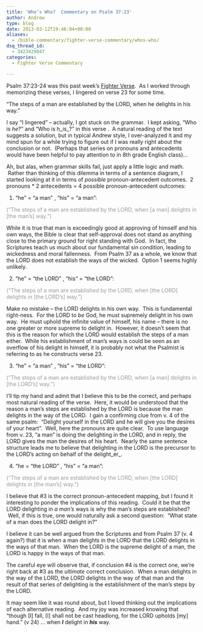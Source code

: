 ```yaml
---
title: 'Who’s Who?  Commentary on Psalm 37:23'
author: Andrew
type: blog
date: 2013-03-12T19:46:04+00:00
aliases:
  - /bible-commentary/fighter-verse-commentary/whos-who/
dsq_thread_id:
  - 3423429047
categories:
  - Fighter Verse Commentary

---
```

Psalm 37:23-24 was this past week&#8217;s <a title="Fighter Verse" href="http://fighterverses.com/the-verses/fighter-verses/" target="_blank">Fighter Verse</a>.  As I worked through memorizing these verses, I lingered on verse 23 for some time.

&#8220;The steps of a man are established by the LORD, when he delights in his way.&#8221;

I say &#8220;I lingered&#8221; &#8211; actually, I got stuck on the grammar.  I kept asking, &#8220;Who is _he_?&#8221; and &#8220;Who is h_is_?&#8221; in this verse .  A natural reading of the text suggests a solution, but in typical Andrew style, I over-analyzed it and my mind spun for a while trying to figure out if I was really right about the conclusion or not.  (Perhaps that series on pronouns and antecedents would have been helpful to pay attention to in 8th grade English class)&#8230;

Ah, but alas, when grammar skills fail, just apply a little logic and math.  Rather than thinking of this dilemma in terms of a sentence diagram, I started looking at it in terms of _possible_ pronoun-antecedent outcomes.  2 pronouns * 2 antecedents = 4 possible pronoun-antecedent outcomes:

1. &#8220;he&#8221; = &#8220;a man&#8221; , &#8220;his&#8221; = &#8220;a man&#8221;:
  
<span style="color: #999999;">(&#8220;The steps of a man are established by the LORD, when [a man] delights in [the man&#8217;s] way.&#8221;)</span>

While it is true that man is exceedingly good at approving of himself and his own ways, the Bible is clear that self-approval does not stand as anything close to the primary ground for right standing with God.  In fact, the Scriptures teach us much about our fundamental sin condition, leading to wickedness and moral fallenness.  From Psalm 37 as a whole, we know that the LORD does not establish the ways of the wicked.  Option 1 seems highly unlikely.

2. &#8220;he&#8221; = &#8220;the LORD&#8221; , &#8220;his&#8221; = &#8220;the LORD&#8221;:
  
<span style="color: #999999;">(&#8220;The steps of a man are established by the LORD, when [the LORD] delights in [the LORD&#8217;s] way.&#8221;)</span>

Make no mistake &#8211; the LORD delights in his own way.  This is fundamental right-ness.  For the LORD to _be_ God, he must supremely delight in his own way.  He must uphold the infinite value of himself, his name &#8211; there is no one greater or more supreme to delight in.  However, it doesn&#8217;t seem that this is the reason for which the LORD would establish the steps of a man either.  While his establishment of man&#8217;s ways is could be seen as an overflow of his delight in himself, it is probably not what the Psalmist is referring to as he constructs verse 23.

3. &#8220;he&#8221; = &#8220;a man&#8221; , &#8220;his&#8221; = &#8220;the LORD&#8221;:
  
<span style="color: #999999;">(&#8220;The steps of a man are established by the LORD, when [a man] delights in [the LORD&#8217;s] way.&#8221;)</span>

I&#8217;ll tip my hand and admit that I believe this to be the correct, and perhaps most natural reading of the verse.  Here, it would be understood that the reason a man&#8217;s steps are established by the LORD is because the man delights in the way of the LORD.  I gain a confirming clue from v. 4 of the same psalm:  &#8220;Delight yourself in the LORD and he will give you the desires of your heart&#8221;.  Well, here the pronouns are quite clear.  To use language from v. 23, &#8220;a man&#8221; is doing the delighting in the LORD, and in reply, the LORD gives the man the desires of his heart.  Nearly the same sentence structure leads me to believe that delighting in the LORD is the precursor to the LORD&#8217;s acting on behalf of the delight_er_.

4. &#8220;he = &#8220;the LORD&#8221; , &#8220;his&#8221; = &#8220;a man&#8221;:
  
<span style="color: #999999;">(&#8220;The steps of a man are established by the LORD, when [the LORD] delights in [the man&#8217;s] way.&#8221;)</span>

I believe that #3 is the correct pronoun-antecedent mapping, but I found it interesting to ponder the implications of this reading.  Could it be that the LORD delighting in _a man&#8217;s_ ways is why the man&#8217;s steps are established?  Well, if this is true, one would naturally ask a second question:  &#8220;What state of a man does the LORD delight in?&#8221;

I believe it can be well argued from the Scriptures and from Psalm 37 (v. 4 again?) that it is when a man delights in the LORD that the LORD delights in the ways of that man.  When the LORD is the supreme delight of a man, the LORD is happy in the ways of that man.

The careful eye will observe that, if conclusion #4 is the correct one, we&#8217;re right back at #3 as the _ultimate_ correct conclusion.  When a man delights in the way of the LORD, the LORD delights in the way of that man and the result of that series of delighting is the establishment of the man&#8217;s steps by the LORD.

It may seem like it was round about, but I loved thinking out the implications of each alternative reading.  And my joy was increased knowing that &#8220;though [I] fall, [I] shall not be cast headlong, for the LORD upholds [my] hand.&#8221; (v 24) &#8230; when _**I**_ delight in _**his**_ way.